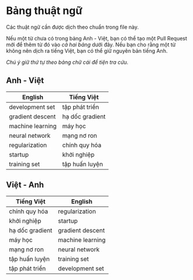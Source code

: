 # Bảng thuật ngữ

Các thuật ngữ cần được dịch theo chuẩn trong file này.

Nếu một từ chưa có trong bảng Anh - Việt, bạn có thể tạo một Pull Request mới để thêm từ đó vào _cả hai bảng_ dưới đây.
Nếu bạn cho rằng một từ không nên dịch ra tiếng Việt, bạn có thể giữ nguyên bản tiếng Anh.

*Chú ý giữ thứ tự theo bảng chữ cái để tiện tra cứu.*

## Anh - Việt

| English          | Tiếng Việt       |
|------------------|------------------|
| development set  | tập phát triển   |
| gradient descent | hạ dốc gradient  |
| machine learning | máy học          |
| neural network   | mạng nơ ron      |
| regularization   | chính quy hóa    |
| startup          | khởi nghiệp      |
| training set     | tập huấn luyện   |


## Việt - Anh

| Tiếng Việt       | English          |
|------------------|------------------|
| chính quy hóa    | regularization   |
| khởi nghiệp      | startup          | 
| hạ dốc gradient  | gradient descent |
| máy học          | machine learning |
| mạng nơ ron      | neural network   |
| tập huấn luyện   | training set     |
| tập phát triển   | development set  |
